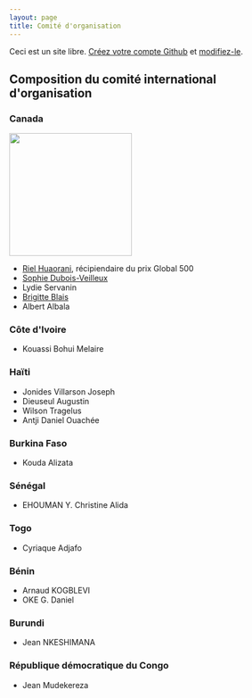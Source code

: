 ```yaml
---
layout: page
title: Comité d'organisation
---
```


Ceci est un site libre. [Créez votre compte Github](https://github.com/join?return_to=https%3A%2F%2Fgithub.com%2Falberto56%2Fminisite-sommet-tdj%2Fedit%2Fgh-pages%2Fcomite-organisation.md) et [modifiez-le](https://github.com/alberto56/minisite-sommet-tdj/edit/gh-pages/comite-organisation.md).

Composition du comité international d'organisation
----

### Canada

<img src="http://terredesjeunes.org/sites/terredesjeunes.org/files/imagecache/tdj_full_lightbox_target/ca-2013-07-29.png" height="220" width="220" />

 * [Riel Huaorani](http://terredesjeunes.org/sites/terredesjeunes.org/files/Riel%20Huaorani%20C.V.%20TDJ.pdf), récipiendaire du prix Global 500
 * [Sophie Dubois-Veilleux](http://terredesjeunes.org/sites/terredesjeunes.org/files/cv%20tdj.pdf)
 * Lydie Servanin
 * [Brigitte Blais](http://terredesjeunes.org/sites/terredesjeunes.org/files/CV%20Brigitte%20Blais%20analyste%202014.pdf)
 * Albert Albala

### Côte d'Ivoire

 * Kouassi Bohui Melaire

### Haïti

 * Jonides Villarson Joseph
 * Dieuseul Augustin
 * Wilson Tragelus
 * Antji Daniel Ouachée

### Burkina Faso

 * Kouda Alizata

### Sénégal

 * EHOUMAN Y. Christine Alida

### Togo

 * Cyriaque Adjafo

### Bénin

 * Arnaud KOGBLEVI
 * OKE G. Daniel

### Burundi

 * Jean NKESHIMANA

### République démocratique du Congo

 * Jean Mudekereza
